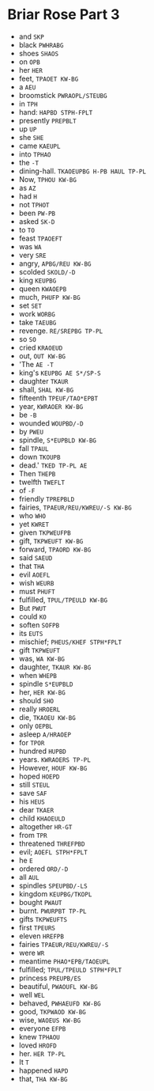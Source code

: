 # Briar Rose Part 3

* and `SKP`
* black `PWHRABG`
* shoes `SHAOS`
* on `OPB`
* her `HER`
* feet, `TPAOET KW-BG`
* a `AEU`
* broomstick `PWRAOPL/STEUBG`
* in `TPH`
* hand: `HAPBD STPH-FPLT`
* presently `PREPBLT`
* up `UP`
* she `SHE`
* came `KAEUPL`
* into `TPHAO`
* the `-T`
* dining-hall. `TKAOEUPBG H-PB HAUL TP-PL`
* Now, `TPHOU KW-BG`
* as `AZ`
* had `H`
* not `TPHOT`
* been `PW-PB`
* asked `SK-D`
* to `TO`
* feast `TPAOEFT`
* was `WA`
* very `SRE`
* angry, `APBG/REU KW-BG`
* scolded `SKOLD/-D`
* king `KEUPBG`
* queen `KWAOEPB`
* much, `PHUFP KW-BG`
* set `SET`
* work `WORBG`
* take `TAEUBG`
* revenge. `RE/SREPBG TP-PL`
* so `SO`
* cried `KRAOEUD`
* out, `OUT KW-BG`
* 'The `AE -T`
* king's `KEUPBG AE S*/SP-S`
* daughter `TKAUR`
* shall, `SHAL KW-BG`
* fifteenth `TPEUF/TAO*EPBT`
* year, `KWRAOER KW-BG`
* be `-B`
* wounded `WOUPBD/-D`
* by `PWEU`
* spindle, `S*EUPBLD KW-BG`
* fall `TPAUL`
* down `TKOUPB`
* dead.' `TKED TP-PL AE`
* Then `THEPB`
* twelfth `TWEFLT`
* of `-F`
* friendly `TPREPBLD`
* fairies, `TPAEUR/REU/KWREU/-S KW-BG`
* who `WHO`
* yet `KWRET`
* given `TKPWEUFPB`
* gift, `TKPWEUFT KW-BG`
* forward, `TPAORD KW-BG`
* said `SAEUD`
* that `THA`
* evil `AOEFL`
* wish `WEURB`
* must `PHUFT`
* fulfilled, `TPUL/TPEULD KW-BG`
* But `PWUT`
* could `KO`
* soften `SOFPB`
* its `EUTS`
* mischief; `PHEUS/KHEF STPH*FPLT`
* gift `TKPWEUFT`
* was, `WA KW-BG`
* daughter, `TKAUR KW-BG`
* when `WHEPB`
* spindle `S*EUPBLD`
* her, `HER KW-BG`
* should `SHO`
* really `HROERL`
* die, `TKAOEU KW-BG`
* only `OEPBL`
* asleep `A/HRAOEP`
* for `TPOR`
* hundred `HUPBD`
* years. `KWRAOERS TP-PL`
* However, `HOUF KW-BG`
* hoped `HOEPD`
* still `STEUL`
* save `SAF`
* his `HEUS`
* dear `TKAER`
* child `KHAOEULD`
* altogether `HR-GT`
* from `TPR`
* threatened `THREFPBD`
* evil; `AOEFL STPH*FPLT`
* he `E`
* ordered `ORD/-D`
* all `AUL`
* spindles `SPEUPBD/-LS`
* kingdom `KEUPBG/TKOPL`
* bought `PWAUT`
* burnt. `PWURPBT TP-PL`
* gifts `TKPWEUFTS`
* first `TPEURS`
* eleven `HREFPB`
* fairies `TPAEUR/REU/KWREU/-S`
* were `WR`
* meantime `PHAO*EPB/TAOEUPL`
* fulfilled; `TPUL/TPEULD STPH*FPLT`
* princess `PREUPB/ES`
* beautiful, `PWAOUFL KW-BG`
* well `WEL`
* behaved, `PWHAEUFD KW-BG`
* good, `TKPWAOD KW-BG`
* wise, `WAOEUS KW-BG`
* everyone `EFPB`
* knew `TPHAOU`
* loved `HROFD`
* her. `HER TP-PL`
* It `T`
* happened `HAPD`
* that, `THA KW-BG`

